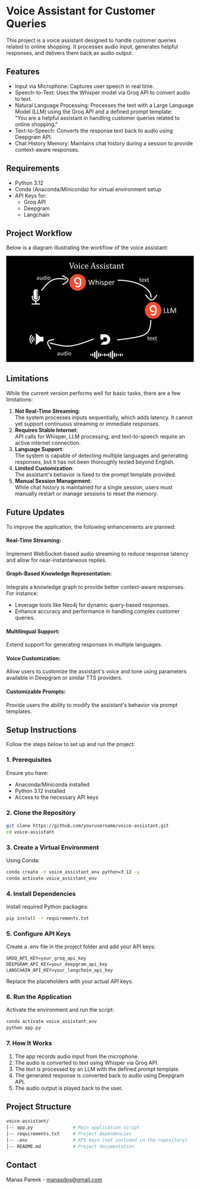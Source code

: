 # Voice Assistant for Customer Queries
This project is a voice assistant designed to handle customer queries related to online shopping. It processes audio input, generates helpful responses, and delivers them back as audio output.

## Features
- Input via Microphone: Captures user speech in real time.  
- Speech-to-Text: Uses the Whisper model via Groq API to convert audio to text.  
- Natural Language Processing: Processes the text with a Large Language Model (LLM) using the Groq API and a defined prompt template:  
"You are a helpful assistant in handling customer queries related to online shopping."  
- Text-to-Speech: Converts the response text back to audio using Deepgram API.  
- Chat History Memory: Maintains chat history during a session to provide context-aware responses.

## Requirements
- Python 3.12  
- Conda (Anaconda/Miniconda) for virtual environment setup  
- API Keys for:  
    - Groq API  
    - Deepgram   
    - Langchain  

## Project Workflow
Below is a diagram illustrating the workflow of the voice assistant:  

![voice assistant architecture](voicebot_architecture.jpg)

## Limitations
While the current version performs well for basic tasks, there are a few limitations:  

1. **Not Real-Time Streaming**:  
The system processes inputs sequentially, which adds latency. It cannot yet support continuous streaming or immediate responses.  
2. **Requires Stable Internet**:  
API calls for Whisper, LLM processing, and text-to-speech require an active internet connection.  
3. **Language Support**:  
The system is capable of detecting multiple languages and generating responses, but it has not been thoroughly tested beyond English.
4. **Limited Customization**:  
The assistant's behavior is fixed to the prompt template provided.  
5. **Manual Session Management**:  
While chat history is maintained for a single session, users must manually restart or manage sessions to reset the memory.

## Future Updates
To improve the application, the following enhancements are planned:

#### Real-Time Streaming:
Implement WebSocket-based audio streaming to reduce response latency and allow for near-instantaneous replies.

#### Graph-Based Knowledge Representation:
Integrate a knowledge graph to provide better context-aware responses. For instance:
- Leverage tools like Neo4j for dynamic query-based responses.
- Enhance accuracy and performance in handling complex customer queries.

#### Multilingual Support:
Extend support for generating responses in multiple languages.

#### Voice Customization:
Allow users to customize the assistant's voice and tone using parameters available in Deepgram or similar TTS providers.

#### Customizable Prompts:
Provide users the ability to modify the assistant's behavior via prompt templates.

## Setup Instructions
Follow the steps below to set up and run the project:

### 1. Prerequisites
Ensure you have:  

- Anaconda/Miniconda installed  
- Python 3.12 installed  
- Access to the necessary API keys  
### 2. Clone the Repository
```bash
git clone https://github.com/yourusername/voice-assistant.git
cd voice-assistant
```
### 3. Create a Virtual Environment
Using Conda:

```bash
conda create -n voice_assistant_env python=3.12 -y
conda activate voice_assistant_env
```
### 4. Install Dependencies
Install required Python packages:

```bash
pip install -r requirements.txt
```
### 5. Configure API Keys
Create a .env file in the project folder and add your API keys:

```plaintext
GROQ_API_KEY=your_groq_api_key
DEEPGRAM_API_KEY=your_deepgram_api_key
LANGCHAIN_API_KEY=your_langchain_api_key
```
Replace the placeholders with your actual API keys.

### 6. Run the Application
Activate the environment and run the script:

```bash
conda activate voice_assistant_env
python app.py
```
### 7. How It Works
1. The app records audio input from the microphone.
2. The audio is converted to text using Whisper via Groq API.
3. The text is processed by an LLM with the defined prompt template.
4. The generated response is converted back to audio using Deepgram API.
5. The audio output is played back to the user.

## Project Structure
```bash
voice-assistant/
│-- app.py               # Main application script
│-- requirements.txt     # Project dependencies
│-- .env                 # API keys (not included in the repository)
│-- README.md            # Project documentation
``` 

## Contact
Manas Pareek - manasdps@gmail.com